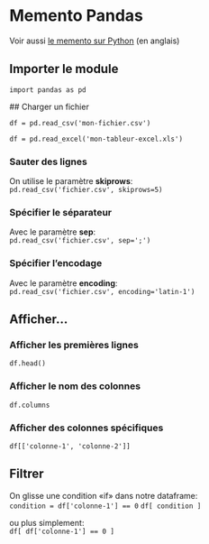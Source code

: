 # Memento Pandas

Voir aussi [le memento sur Python](PDF/Python3_reference_cheat_sheet_day_2.pdf) (en anglais)

## Importer le module
`import pandas as pd`

## Charger un fichier

`df = pd.read_csv('mon-fichier.csv')`

`df = pd.read_excel('mon-tableur-excel.xls')`

### Sauter des lignes

On utilise le paramètre **skiprows**:<br>
`pd.read_csv('fichier.csv', skiprows=5)`

### Spécifier le séparateur

Avec le paramètre **sep**:<br>
`pd.read_csv('fichier.csv', sep=';')`

### Spécifier l’encodage

Avec le paramètre **encoding**:<br>
`pd.read_csv('fichier.csv', encoding='latin-1')`

## Afficher…

### Afficher les premières lignes
`df.head()`

### Afficher le nom des colonnes
`df.columns`

### Afficher des colonnes spécifiques
`df[['colonne-1', 'colonne-2']]`

## Filtrer
On glisse une condition «if» dans notre dataframe:<br>
`condition = df['colonne-1'] == 0`
`df[ condition ]`

ou plus simplement:<br>
`df[ df['colonne-1'] == 0 ]`